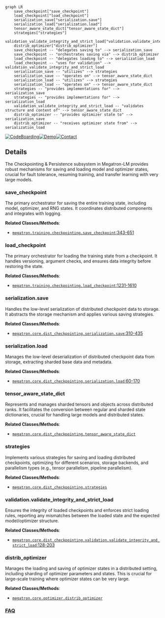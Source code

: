 ```mermaid
graph LR
    save_checkpoint["save_checkpoint"]
    load_checkpoint["load_checkpoint"]
    serialization_save["serialization.save"]
    serialization_load["serialization.load"]
    tensor_aware_state_dict["tensor_aware_state_dict"]
    strategies["strategies"]
    validation_validate_integrity_and_strict_load["validation.validate_integrity_and_strict_load"]
    distrib_optimizer["distrib_optimizer"]
    save_checkpoint -- "delegates saving to" --> serialization_save
    save_checkpoint -- "orchestrates saving via" --> distrib_optimizer
    load_checkpoint -- "delegates loading to" --> serialization_load
    load_checkpoint -- "uses for validation" --> validation_validate_integrity_and_strict_load
    serialization_save -- "utilizes" --> strategies
    serialization_save -- "operates on" --> tensor_aware_state_dict
    serialization_load -- "utilizes" --> strategies
    serialization_load -- "operates on" --> tensor_aware_state_dict
    strategies -- "provides implementations for" --> serialization_save
    strategies -- "provides implementations for" --> serialization_load
    validation_validate_integrity_and_strict_load -- "validates structure and content of" --> tensor_aware_state_dict
    distrib_optimizer -- "provides optimizer state to" --> serialization_save
    distrib_optimizer -- "receives optimizer state from" --> serialization_load
```

[![CodeBoarding](https://img.shields.io/badge/Generated%20by-CodeBoarding-9cf?style=flat-square)](https://github.com/CodeBoarding/GeneratedOnBoardings)[![Demo](https://img.shields.io/badge/Try%20our-Demo-blue?style=flat-square)](https://www.codeboarding.org/demo)[![Contact](https://img.shields.io/badge/Contact%20us%20-%20contact@codeboarding.org-lightgrey?style=flat-square)](mailto:contact@codeboarding.org)

## Details

The Checkpointing & Persistence subsystem in Megatron-LM provides robust mechanisms for saving and loading model and optimizer states, crucial for fault tolerance, resuming training, and transfer learning with very large models.

### save_checkpoint
The primary orchestrator for saving the entire training state, including model, optimizer, and RNG states. It coordinates distributed components and integrates with logging.


**Related Classes/Methods**:

- <a href="https://github.com/NVIDIA/Megatron-LM/blob/main/megatron/training/checkpointing.py#L343-L651" target="_blank" rel="noopener noreferrer">`megatron.training.checkpointing.save_checkpoint`:343-651</a>


### load_checkpoint
The primary orchestrator for loading the training state from a checkpoint. It handles versioning, argument checks, and ensures data integrity before restoring the state.


**Related Classes/Methods**:

- <a href="https://github.com/NVIDIA/Megatron-LM/blob/main/megatron/training/checkpointing.py#L1231-L1610" target="_blank" rel="noopener noreferrer">`megatron.training.checkpointing.load_checkpoint`:1231-1610</a>


### serialization.save
Handles the low-level serialization of distributed checkpoint data to storage. It abstracts the storage mechanism and applies various saving strategies.


**Related Classes/Methods**:

- <a href="https://github.com/NVIDIA/Megatron-LM/blob/main/megatron/core/dist_checkpointing/serialization.py#L310-L435" target="_blank" rel="noopener noreferrer">`megatron.core.dist_checkpointing.serialization.save`:310-435</a>


### serialization.load
Manages the low-level deserialization of distributed checkpoint data from storage, extracting sharded base data and metadata.


**Related Classes/Methods**:

- <a href="https://github.com/NVIDIA/Megatron-LM/blob/main/megatron/core/dist_checkpointing/serialization.py#L60-L170" target="_blank" rel="noopener noreferrer">`megatron.core.dist_checkpointing.serialization.load`:60-170</a>


### tensor_aware_state_dict
Represents and manages sharded tensors and objects across distributed ranks. It facilitates the conversion between regular and sharded state dictionaries, crucial for handling large models and distributed states.


**Related Classes/Methods**:

- <a href="https://github.com/NVIDIA/Megatron-LM/blob/main/megatron/core/dist_checkpointing/tensor_aware_state_dict.py" target="_blank" rel="noopener noreferrer">`megatron.core.dist_checkpointing.tensor_aware_state_dict`</a>


### strategies
Implements various strategies for saving and loading distributed checkpoints, optimizing for different scenarios, storage backends, and parallelism types (e.g., tensor parallelism, pipeline parallelism).


**Related Classes/Methods**:

- <a href="https://github.com/NVIDIA/Megatron-LM/blob/main/megatron/core/dist_checkpointing/strategies" target="_blank" rel="noopener noreferrer">`megatron.core.dist_checkpointing.strategies`</a>


### validation.validate_integrity_and_strict_load
Ensures the integrity of loaded checkpoints and enforces strict loading rules, reporting any mismatches between the loaded state and the expected model/optimizer structure.


**Related Classes/Methods**:

- <a href="https://github.com/NVIDIA/Megatron-LM/blob/main/megatron/core/dist_checkpointing/validation.py#L128-L203" target="_blank" rel="noopener noreferrer">`megatron.core.dist_checkpointing.validation.validate_integrity_and_strict_load`:128-203</a>


### distrib_optimizer
Manages the loading and saving of optimizer states in a distributed setting, including sharding of optimizer parameters and states. This is crucial for large-scale training where optimizer states can be very large.


**Related Classes/Methods**:

- <a href="https://github.com/NVIDIA/Megatron-LM/blob/main/megatron/core/optimizer/distrib_optimizer.py" target="_blank" rel="noopener noreferrer">`megatron.core.optimizer.distrib_optimizer`</a>




### [FAQ](https://github.com/CodeBoarding/GeneratedOnBoardings/tree/main?tab=readme-ov-file#faq)